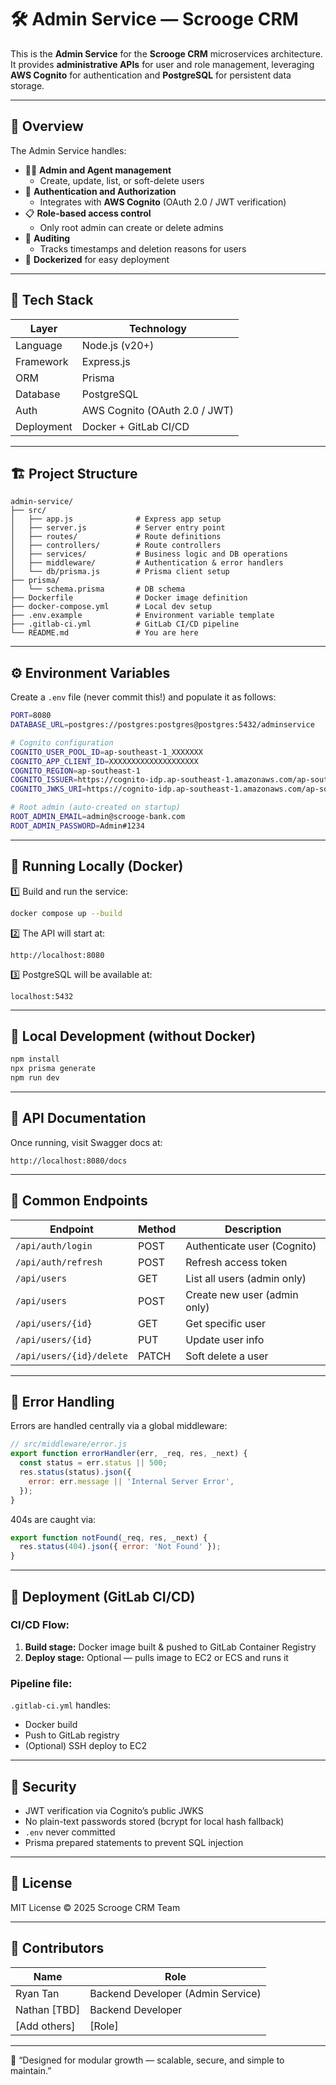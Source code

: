 # 🛠️ Admin Service — Scrooge CRM

This is the **Admin Service** for the **Scrooge CRM** microservices architecture.  
It provides **administrative APIs** for user and role management, leveraging **AWS Cognito** for authentication and **PostgreSQL** for persistent data storage.

---

## 🚀 Overview

The Admin Service handles:
- 🧑‍💼 **Admin and Agent management**
  - Create, update, list, or soft-delete users
- 🔐 **Authentication and Authorization**
  - Integrates with **AWS Cognito** (OAuth 2.0 / JWT verification)
- 📋 **Role-based access control**
  - Only root admin can create or delete admins
- 🧾 **Auditing**
  - Tracks timestamps and deletion reasons for users
- 🐳 **Dockerized** for easy deployment

---

## 🧩 Tech Stack

| Layer | Technology |
|-------|-------------|
| Language | Node.js (v20+) |
| Framework | Express.js |
| ORM | Prisma |
| Database | PostgreSQL |
| Auth | AWS Cognito (OAuth 2.0 / JWT) |
| Deployment | Docker + GitLab CI/CD |

---

## 🏗️ Project Structure

```
admin-service/
├── src/
│   ├── app.js              # Express app setup
│   ├── server.js           # Server entry point
│   ├── routes/             # Route definitions
│   ├── controllers/        # Route controllers
│   ├── services/           # Business logic and DB operations
│   ├── middleware/         # Authentication & error handlers
│   └── db/prisma.js        # Prisma client setup
├── prisma/
│   └── schema.prisma       # DB schema
├── Dockerfile              # Docker image definition
├── docker-compose.yml      # Local dev setup
├── .env.example            # Environment variable template
├── .gitlab-ci.yml          # GitLab CI/CD pipeline
└── README.md               # You are here
```

---

## ⚙️ Environment Variables

Create a `.env` file (never commit this!) and populate it as follows:

```bash
PORT=8080
DATABASE_URL=postgres://postgres:postgres@postgres:5432/adminservice

# Cognito configuration
COGNITO_USER_POOL_ID=ap-southeast-1_XXXXXXX
COGNITO_APP_CLIENT_ID=XXXXXXXXXXXXXXXXXXXX
COGNITO_REGION=ap-southeast-1
COGNITO_ISSUER=https://cognito-idp.ap-southeast-1.amazonaws.com/ap-southeast-1_XXXXXXX
COGNITO_JWKS_URI=https://cognito-idp.ap-southeast-1.amazonaws.com/ap-southeast-1_XXXXXXX/.well-known/jwks.json

# Root admin (auto-created on startup)
ROOT_ADMIN_EMAIL=admin@scrooge-bank.com
ROOT_ADMIN_PASSWORD=Admin#1234
```

---

## 🐳 Running Locally (Docker)

1️⃣ Build and run the service:

```bash
docker compose up --build
```

2️⃣ The API will start at:

```
http://localhost:8080
```

3️⃣ PostgreSQL will be available at:

```
localhost:5432
```

---

## 🧪 Local Development (without Docker)

```bash
npm install
npx prisma generate
npm run dev
```

---

## 🧰 API Documentation

Once running, visit Swagger docs at:

```
http://localhost:8080/docs
```

---

## 🧱 Common Endpoints

| Endpoint | Method | Description |
|-----------|---------|-------------|
| `/api/auth/login` | POST | Authenticate user (Cognito) |
| `/api/auth/refresh` | POST | Refresh access token |
| `/api/users` | GET | List all users (admin only) |
| `/api/users` | POST | Create new user (admin only) |
| `/api/users/{id}` | GET | Get specific user |
| `/api/users/{id}` | PUT | Update user info |
| `/api/users/{id}/delete` | PATCH | Soft delete a user |

---

## 🧱 Error Handling

Errors are handled centrally via a global middleware:

```js
// src/middleware/error.js
export function errorHandler(err, _req, res, _next) {
  const status = err.status || 500;
  res.status(status).json({
    error: err.message || 'Internal Server Error',
  });
}
```

404s are caught via:
```js
export function notFound(_req, res, _next) {
  res.status(404).json({ error: 'Not Found' });
}
```

---

## 🧩 Deployment (GitLab CI/CD)

### CI/CD Flow:
1. **Build stage:** Docker image built & pushed to GitLab Container Registry  
2. **Deploy stage:** Optional — pulls image to EC2 or ECS and runs it

### Pipeline file:
`.gitlab-ci.yml` handles:
- Docker build
- Push to GitLab registry
- (Optional) SSH deploy to EC2

---

## 🔐 Security

- JWT verification via Cognito’s public JWKS
- No plain-text passwords stored (bcrypt for local hash fallback)
- `.env` never committed
- Prisma prepared statements to prevent SQL injection

---

## 🧱 License

MIT License © 2025 Scrooge CRM Team

---

## 👥 Contributors

| Name | Role |
|------|------|
| Ryan Tan | Backend Developer (Admin Service) |
| Nathan [TBD] | Backend Developer |
| [Add others] | [Role] |

---

🧩 “Designed for modular growth — scalable, secure, and simple to maintain.”
